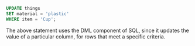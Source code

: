 ```sql
UPDATE things
SET material = 'plastic'
WHERE item = 'Cup';
```

The above statement uses the DML component of SQL, since it updates the value of a particular column, for rows that meet a specific criteria.